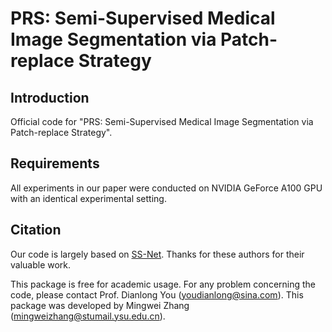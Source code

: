 # PRS: Semi-Supervised Medical Image Segmentation via Patch-replace Strategy 

## Introduction
Official code for "PRS: Semi-Supervised Medical Image Segmentation via Patch-replace Strategy". 
## Requirements
 All experiments in our paper were conducted on NVIDIA GeForce A100 GPU with an identical experimental setting.

## Citation

Our code is largely based on [SS-Net](https://github.com/ycwu1997/SS-Net). Thanks for these authors for their valuable work.

This package is free for academic usage. For any problem concerning the code, please contact Prof. Dianlong You ([youdianlong@sina.com](mailto:youdianlong@sina.com)). This package was developed by Mingwei Zhang ([mingweizhang@stumail.ysu.edu.cn](mailto:mingweizhang@stumail.ysu.edu.cn)).
